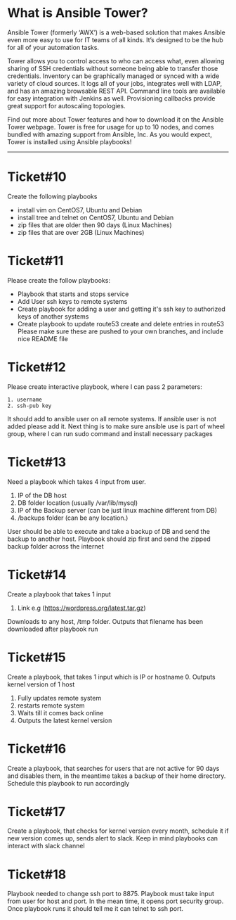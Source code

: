 # What is Ansible Tower?

Ansible Tower (formerly ‘AWX’) is a web-based solution that makes Ansible even more easy to use for IT teams of all kinds. It’s designed to be the hub for all of your automation tasks.

Tower allows you to control access to who can access what, even allowing sharing of SSH credentials without someone being able to transfer those credentials. Inventory can be graphically managed or synced with a wide variety of cloud sources. It logs all of your jobs, integrates well with LDAP, and has an amazing browsable REST API. Command line tools are available for easy integration with Jenkins as well. Provisioning callbacks provide great support for autoscaling topologies.

Find out more about Tower features and how to download it on the Ansible Tower webpage. Tower is free for usage for up to 10 nodes, and comes bundled with amazing support from Ansible, Inc. As you would expect, Tower is installed using Ansible playbooks!

-------------------------------------------------------------------------------------------------------------

# Ticket#10
Create the following playbooks
- install vim on CentOS7, Ubuntu and Debian
- install tree and telnet on CentOS7, Ubuntu and Debian
- zip files that are older then 90 days (Linux Machines)
- zip files that are over 2GB (Linux Machines)

# Ticket#11
Please create the follow playbooks: 
- Playbook that starts and stops service
- Add User ssh keys to remote systems
- Create playbook for adding a user and getting it's ssh key to authorized keys of another systems
- Create playbook to update route53 create and delete entries in route53
Please make sure these are pushed to your own branches, and include nice README file

# Ticket#12
Please create interactive playbook, where I can pass 2 parameters: 
```
1. username
2. ssh-pub key
```
It should add to ansible user on all remote systems. If ansible user is not added please add it. Next thing is to make sure ansible use is part of wheel group, where I can run sudo command and install necessary packages

# Ticket#13
Need a playbook which takes 4 input from user. 
1. IP of the DB host
2. DB folder location  (usually /var/lib/mysql)
3. IP of the Backup server (can be just linux machine different from DB) 
4. /backups folder (can be any location.)

User should be able to execute and take a backup of DB and send the backup to another host. Playbook should zip first and send the zipped backup folder across the internet


# Ticket#14
Create a playbook that takes 1 input
1. Link e.g (https://wordpress.org/latest.tar.gz) 

Downloads to any host, /tmp folder. Outputs that filename has been downloaded after playbook run

# Ticket#15
Create a playbook, that takes 1 input which is IP or hostname
0. Outputs kernel version of 1 host
1. Fully updates remote system
2. restarts remote system
3. Waits till it comes back online 
4. Outputs the latest kernel version 

# Ticket#16
Create a playbook, that searches for users that are not active for 90 days and disables them, in the meantime takes a backup of their home directory. Schedule this playbook to run accordingly

# Ticket#17
Create a playbook, that checks for kernel version every month, schedule it if new version comes up, sends alert to slack. Keep in mind playbooks can interact with slack channel

# Ticket#18
Playbook needed to change ssh port to 8875. 
Playbook must take input from user for host and port. In the mean time, it opens port security group. Once playbook runs it should tell me it can telnet to ssh port. 
